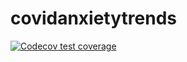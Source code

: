 # covidanxietytrends

[![Codecov test coverage](https://codecov.io/gh/DSCI-310-2025/covidanxietytrends/branch/main/graph/badge.svg)](https://codecov.io/gh/DSCI-310-2025/covidanxietytrends)

